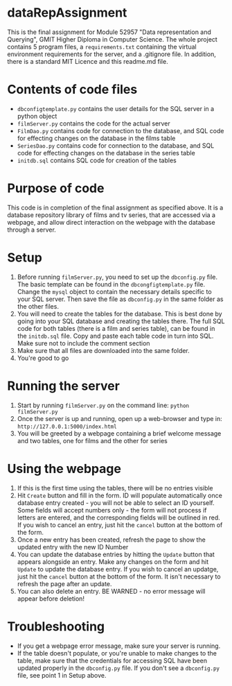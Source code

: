 # dataRepAssignment
This is the final assignment for Module 52957 "Data representation and Querying", GMIT Higher Diploma in Computer Science. The whole project contains 5 program files, a `requirements.txt` containing the virtual environment requirements for the server, and a .gitignore file. In addition, there is a standard MIT Licence and this readme.md file.

# Contents of code files
- `dbconfigtemplate.py` contains the user details for the SQL server in a python object
- `filmServer.py` contains the code for the actual server
- `FilmDao.py` contains code for connection to the database, and SQL code for effecting changes on the database in the films table
- `SeriesDao.py` contains code for connection to the database, and SQL code for effecting changes on the database in the series table
- `initdb.sql` contains SQL code for creation of the tables

# Purpose of code
This code is in completion of the final assignment as specified above. It is a database repository library of films and tv series, that are accessed via a webpage, and allow direct interaction on the webpage with the database through a server.

# Setup
1. Before running `filmServer.py`, you need to set up the `dbconfig.py` file. The basic template can be found in the `dbcongfigtemplate.py` file. Change the `mysql` object to contain the necessary details specific to your SQL server. Then save the file as `dbconfig.py` in the same folder as the other files.
2. You will need to create the tables for the database. This is best done by going into your SQL database and creating the tables there. The full SQL code for both tables (there is a film and series table), can be found in the `initdb.sql` file. Copy and paste each table code in turn into SQL. Make sure not to include the comment section
3. Make sure that all files are downloaded into the same folder.
4. You're good to go

# Running the server
1. Start by running `filmServer.py` on the command line: `python filmServer.py`
2. Once the server is up and running, open up a web-browser and type in: `http://127.0.0.1:5000/index.html`
3. You will be greeted by a webpage containing a brief welcome message and two tables, one for films and the other for series

# Using the webpage
1. If this is the first time using the tables, there will be no entries visible
2. Hit `Create` button and fill in the form. ID will populate automatically once database entry created - you will not be able to select an ID yourself. Some fields will accept numbers only - the form will not process if letters are entered, and the corresponding fields will be outlined in red. If you wish to cancel an entry, just hit the `cancel` button at the bottom of the form.
3. Once a new entry has been created, refresh the page to show the updated entry with the new ID Number
4. You can update the database entries by hitting the `Update` button that appears alongside an entry. Make any changes on the form and hit `Update` to update the database entry. If you wish to cancel an updatge, just hit the `cancel` button at the bottom of the form. It isn't necessary to refresh the page after an update.
5. You can also delete an entry. BE WARNED - no error message will appear before deletion!

# Troubleshooting
- If you get a webpage error message, make sure your server is running. 
- If the table doesn't populate, or you're unable to make changes to the table, make sure that the credentials for accessing SQL have been updated properly in the `dbconfig.py` file. If you don't see a `dbconfig.py` file, see point 1 in Setup above.
